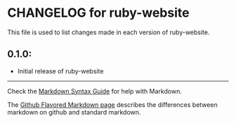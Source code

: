 # CHANGELOG for ruby-website

This file is used to list changes made in each version of ruby-website.

## 0.1.0:

* Initial release of ruby-website

- - - 
Check the [Markdown Syntax Guide](http://daringfireball.net/projects/markdown/syntax) for help with Markdown.

The [Github Flavored Markdown page](http://github.github.com/github-flavored-markdown/) describes the differences between markdown on github and standard markdown.
